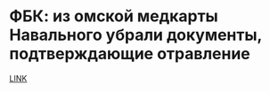 # ФБК: из омской медкарты Навального убрали документы, подтверждающие отравление



[LINK](https://varlamov.ru/4287337.html)
